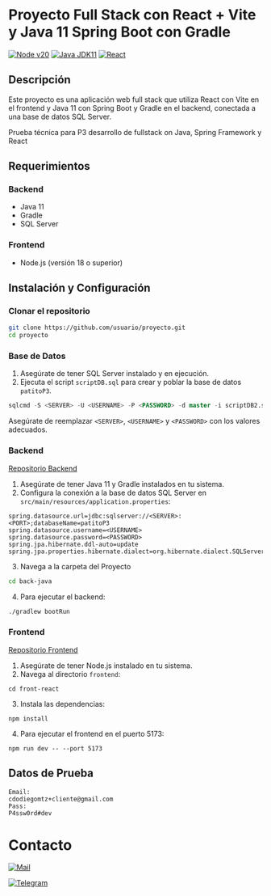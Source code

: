 # Proyecto Full Stack con React + Vite y Java 11 Spring Boot con Gradle

[![Node v20](https://img.shields.io/badge/Node.js-v20-blue)](https://nodejs.org/en) 
[![Java JDK11](https://img.shields.io/badge/Java-jdk11-yellow)](https://www.oracle.com/mx/java/technologies/javase/jdk11-archive-downloads.html)
[![React](https://img.shields.io/badge/React-JS-blue)](https://es.react.dev/)


## Descripción

Este proyecto es una aplicación web full stack que utiliza React con Vite en el frontend y Java 11 con Spring Boot y Gradle en el backend, conectada a una base de datos SQL Server. 

Prueba técnica para P3 desarrollo de fullstack on Java, Spring Framework y React

## Requerimientos

### Backend

- Java 11
- Gradle
- SQL Server

### Frontend

- Node.js (versión 18 o superior)

## Instalación y Configuración

### Clonar el repositorio

```bash
git clone https://github.com/usuario/proyecto.git
cd proyecto
```

### Base de Datos

1. Asegúrate de tener SQL Server instalado y en ejecución.
2. Ejecuta el script `scriptDB.sql` para crear y poblar la base de datos `patitoP3`.

```sql
sqlcmd -S <SERVER> -U <USERNAME> -P <PASSWORD> -d master -i scriptDB2.sql
```

Asegúrate de reemplazar `<SERVER>`, `<USERNAME>` y `<PASSWORD>` con los valores adecuados.

### Backend

[Repositorio Backend](https://github.com/diegomtzcdo/back-patito/tree/master)

1. Asegúrate de tener Java 11 y Gradle instalados en tu sistema.
2. Configura la conexión a la base de datos SQL Server en `src/main/resources/application.properties`:

```
spring.datasource.url=jdbc:sqlserver://<SERVER>:<PORT>;databaseName=patitoP3
spring.datasource.username=<USERNAME>
spring.datasource.password=<PASSWORD>
spring.jpa.hibernate.ddl-auto=update
spring.jpa.properties.hibernate.dialect=org.hibernate.dialect.SQLServerDialect
```

3. Navega a la carpeta del Proyecto

```bash
cd back-java
```

4. Para ejecutar el backend:

```bash
./gradlew bootRun
```

### Frontend

[Repositorio Frontend](https://github.com/diegomtzcdo/front-patito)

1. Asegúrate de tener Node.js instalado en tu sistema.
2. Navega al directorio `frontend`:

```
cd front-react
```

3. Instala las dependencias:

```
npm install
```

4. Para ejecutar el frontend en el puerto 5173:

```
npm run dev -- --port 5173
```

## Datos de Prueba

```
Email:
cdodiegomtz+cliente@gmail.com
Pass:
P4ssw0rd#dev
```

# Contacto

[![Mail](https://img.shields.io/badge/Gmail-D14836?style=for-the-badge&logo=gmail&logoColor=white)](mailto:cdodiegomtz@gmail.com)

[![Telegram](https://img.shields.io/badge/Telegram-2CA5E0?style=for-the-badge&logo=telegram&logoColor=white)](https://t.me/cdoDiegomtz)

